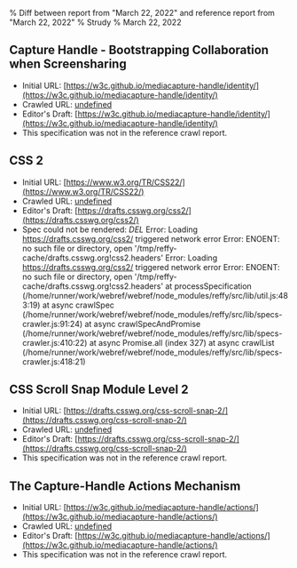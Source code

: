 % Diff between report from "March 22, 2022" and reference report from "March 22, 2022"
% Strudy
% March 22, 2022

## Capture Handle - Bootstrapping Collaboration when Screensharing

- Initial URL: [https://w3c.github.io/mediacapture-handle/identity/](https://w3c.github.io/mediacapture-handle/identity/)
- Crawled URL: [undefined](undefined)
- Editor's Draft: [https://w3c.github.io/mediacapture-handle/identity/](https://w3c.github.io/mediacapture-handle/identity/)
- This specification was not in the reference crawl report.


## CSS 2

- Initial URL: [https://www.w3.org/TR/CSS22/](https://www.w3.org/TR/CSS22/)
- Crawled URL: [undefined](undefined)
- Editor's Draft: [https://drafts.csswg.org/css2/](https://drafts.csswg.org/css2/)
- Spec could not be rendered: *DEL* Error: Loading https://drafts.csswg.org/css2/ triggered network error Error: ENOENT: no such file or directory, open '/tmp/reffy-cache/drafts.csswg.org!css2.headers' Error: Loading https://drafts.csswg.org/css2/ triggered network error Error: ENOENT: no such file or directory, open '/tmp/reffy-cache/drafts.csswg.org!css2.headers'
    at processSpecification (/home/runner/work/webref/webref/node_modules/reffy/src/lib/util.js:483:19)
    at async crawlSpec (/home/runner/work/webref/webref/node_modules/reffy/src/lib/specs-crawler.js:91:24)
    at async crawlSpecAndPromise (/home/runner/work/webref/webref/node_modules/reffy/src/lib/specs-crawler.js:410:22)
    at async Promise.all (index 327)
    at async crawlList (/home/runner/work/webref/webref/node_modules/reffy/src/lib/specs-crawler.js:418:21)


## CSS Scroll Snap Module Level 2

- Initial URL: [https://drafts.csswg.org/css-scroll-snap-2/](https://drafts.csswg.org/css-scroll-snap-2/)
- Crawled URL: [undefined](undefined)
- Editor's Draft: [https://drafts.csswg.org/css-scroll-snap-2/](https://drafts.csswg.org/css-scroll-snap-2/)
- This specification was not in the reference crawl report.


## The Capture-Handle Actions Mechanism

- Initial URL: [https://w3c.github.io/mediacapture-handle/actions/](https://w3c.github.io/mediacapture-handle/actions/)
- Crawled URL: [undefined](undefined)
- Editor's Draft: [https://w3c.github.io/mediacapture-handle/actions/](https://w3c.github.io/mediacapture-handle/actions/)
- This specification was not in the reference crawl report.



